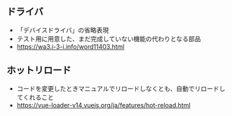 ## ドライバ
* 「デバイスドライバ」の省略表現
* テスト用に用意した、まだ完成していない機能の代わりとなる部品
* https://wa3.i-3-i.info/word11403.html

## ホットリロード
* コードを変更したときマニュアルでリロードしなくとも、自動でリロードしてくれること
* https://vue-loader-v14.vuejs.org/ja/features/hot-reload.html
